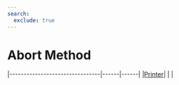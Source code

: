 ```yaml
---
search:
  exclude: true
---
```


<h1 class="heading"><span class="name">Abort Method</span></h1>

|--------------------------------|------|------|
|[Printer](../objects/printer.md)|&nbsp;|&nbsp;|
